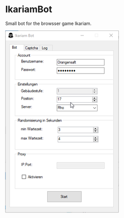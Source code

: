 # IkariamBot
Small bot for the browsser game Ikariam.

![Screenshot](IkariamBot_2019-06-11_23-36-43.png)
